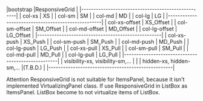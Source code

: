 ﻿|bootstrap							|ResponsiveGrid	|
|---------------------------------------------------|
| col-xs							| XS			|
| col-sm							| SM			|
| col-md							| MD			|
| col-lg							| LG			|
|---------------------------------------------------|
| col-xs-offset						| XS_Offset		|
| col-sm-offset						| SM_Offset		|
| col-md-offset						| MD_Offset		|
| col-lg-offset						| LG_Offset		|
|---------------------------------------------------|
| col-xs-push						| XS_Push		|
| col-sm-push						| SM_Push		|
| col-md-push						| MD_Push		|
| col-lg-push						| LG_Push		|
| col-xs-pull						| XS_Pull		|
| col-sm-pull						| SM_Pull		|
| col-md-pull						| MD_Pull		|
| col-lg-pull						| LG_Pull		|
|---------------------------------------------------|
| visibility-xs, visibility-sm,…	|				|
| hidden-xs, hidden-sm,...			|(T.B.D.)		|
|---------------------------------------------------|

Attention
ResponsiveGrid is not suitable for ItemsPanel, because it isn't implemented VirtualizingPanel class.
If use ResponsiveGrid in ListBox as ItemsPanel. ListBox become to not virtualize items of ListBox.